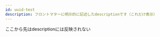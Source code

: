 ```yaml
---
id: uuid-test
description: フロントマターに明示的に記述したdescriptionです（これだけ表示）
---
```


ここから先はdescriptionには反映されない
